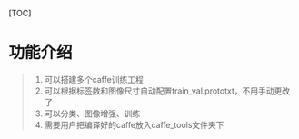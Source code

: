 [TOC]

# 功能介绍

> 1. 可以搭建多个caffe训练工程
> 2. 可以根据标签数和图像尺寸自动配置train_val.prototxt，不用手动更改了
> 3. 可以分类、图像增强、训练
> 4. 需要用户把编译好的caffe放入caffe_tools文件夹下